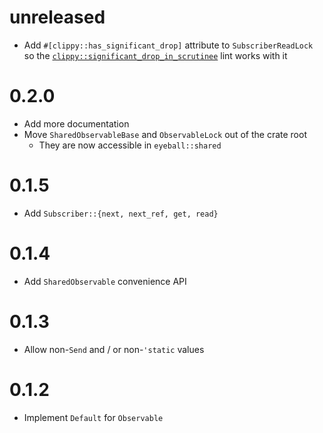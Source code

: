 # unreleased

- Add `#[clippy::has_significant_drop]` attribute to `SubscriberReadLock` so the
  [`clippy::significant_drop_in_scrutinee`] lint works with it

[`clippy::significant_drop_in_scrutinee`]: https://rust-lang.github.io/rust-clippy/master/index.html#significant_drop_in_scrutinee

# 0.2.0

- Add more documentation
- Move `SharedObservableBase` and `ObservableLock` out of the crate root
  - They are now accessible in `eyeball::shared`

# 0.1.5

- Add `Subscriber::{next, next_ref, get, read}`

# 0.1.4

- Add `SharedObservable` convenience API

# 0.1.3

- Allow non-`Send` and / or non-`'static` values

# 0.1.2

- Implement `Default` for `Observable`
